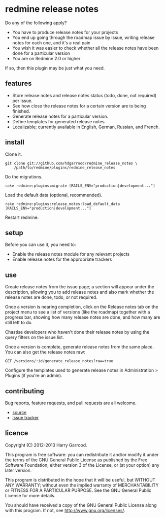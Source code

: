# redmine release notes

Do any of the following apply?

* You have to produce release notes for your projects
* You end up going through the roadmap issue by issue, writing release notes
  for each one, and it's a real pain
* You wish it was easier to check whether all the release notes have been done
  for a particular version
* You are on Redmine 2.0 or higher

If so, then this plugin may be just what you need.

## features

* Store release notes and release notes status (todo, done, not required) per
  issue.
* See how close the release notes for a certain version are to being finished.
* Generate release notes for a particular version.
* Define templates for generated release notes.
* Localizable; currently available in English, German, Russian, and French.

## install

Clone it.

    git clone git://github.com/hdgarrood/redmine_release_notes \
        /path/to/redmine/plugins/redmine_release_notes

Do the migrations.

    rake redmine:plugins:migrate [RAILS_ENV="production|development..."]

Load the default data (optional, recommended).

    rake redmine:plugins:release_notes:load_default_data [RAILS_ENV="production|development..."]

Restart redmine.

## setup

Before you can use it, you need to:

* Enable the release notes module for any relevant projects
* Enable release notes for the appropriate trackers

## use

Create release notes from the issue page; a section will appear under the
description, allowing you to add release notes and also mark whether the
release notes are done, todo, or not required.

Once a version is nearing completion, click on the Release notes tab on the
project menu to see a list of versions (like the roadmap) together with a
progress bar, showing how many release notes are done, and how many are still
left to do.

Chastise developers who haven't done their release notes by using the query
filters on the issue list.

Once a version is complete, generate release notes from the same place. You can
also get the release notes raw:

    GET /versions/:id/generate_release_notes?raw=true

Configure the templates used to generate release notes in Administration >
Plugins (if you're an admin).

## contributing

Bug reports, feature requests, and pull requests are all welcome.

* [source](https://github.com/hdgarrood/redmine_release_notes)
* [issue tracker](https://github.com/hdgarrood/redmine_release_notes/issues)

## licence

Copyright (C) 2012-2013 Harry Garrood.

This program is free software: you can redistribute it and/or modify it under
the terms of the GNU General Public License as published by the Free Software
Foundation, either version 3 of the License, or (at your option) any later
version.

This program is distributed in the hope that it will be useful, but WITHOUT ANY
WARRANTY; without even the implied warranty of MERCHANTABILITY or FITNESS FOR A
PARTICULAR PURPOSE. See the GNU General Public License for more details.

You should have received a copy of the GNU General Public License along with
this program. If not, see <http://www.gnu.org/licenses/>.
